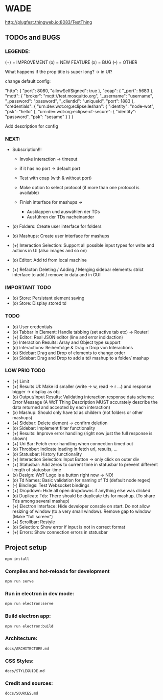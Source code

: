# WADE
http://plugfest.thingweb.io:8083/TestThing

## TODOs and BUGS 
### LEGENDE:
(+) = IMPROVEMENT
(o) = NEW FEATURE
(x) = BUG
(-) = OTHER


What happens if the prop title is super long? -> in UI? 

change default config: 

  "http": {
    "port": 8080,
    "allowSelfSigned": true
  },
  "coap": {
    "_port": 5683
  },
  "mqtt": {
    "broker": "mqtt://test.mosquitto.org",
    "_username": "username",
    "_password": "password",
    "_clientId": "uniqueId",
    "port": 1883
  },
  "credentials": {
    "urn:dev:wot:org:eclipse:leshan": {
      "identity": "node-wot",
      "psk": "hello"
    },
    "urn:dev:wot:org:eclipse:cf-secure": {
      "identity": "password",
      "psk": "sesame"
    }
  }
}

Add description for config

### NEXT: 
- Subscription!!!
    - Invoke interaction -> timeout
    - if it has no port -> default port
    - Test with coap (with & without port)
    - Make option to select protocol (if more than one protocol is available)

    - Finish interface for mashups -> 
        - Ausklappen und auswählen der TDs 
        - Ausführen der TDs nacheinander 

- (o) Folders: Create user interface for folders
- (o) Mashups: Create user interface for mashups
- (+) Interaction Selection: Support all possible input types for write and actions in UI (also images and so on)
- (o) Editor: Add td from local machine
- (+) Refactor: Deleting / Adding / Merging sidebar elements: strict interface to add / remove in data and in GUI 


### IMPORTANT TODO
- (o) Store: Persistant element saving
- (o) Store: Display stored td

### TODO 
- (o) User credentials
- (o) Tabbar in Element: Handle tabbing (set active tab etc) -> Router!
- (+) Editor: Real JSON editor (line and error indidaction)
- (x) Interaction Results: Array and Object type support 
- (o) Interactions: Reihenfolge & Drag n Drop von Interactions
- (o) Sidebar: Drag and Drop of elements to change order 
- (o) Sidebar: Drag and Drop to add a td/ mashup to a folder/ mashup

### LOW PRIO TODO
- (+) Limit
- (+) Results UI: Make id smaller (write -> w, read -> r ...) and response bigger -> display as obj
- (o) Output/Input Results: Validating interaction response data schema: Error Message (A WoT Thing Description MUST accurately describe the data returned and accepted by each interaction)
- (x) Mashup: Should only have td as childern (not folders or other mashups) 
- (+) Sidebar: Delete element -> confirm deletion
- (o) Sidebar: Implement filter functionality
- (+) Results: Improve error handling (right now just the full response is shown)
- (+) Uri Bar: Fetch error handling when connection timed out
- (o) Throbber: Indicate loading in fetch url, results, ...
- (o) Statusbar: History functionality
- (+) Interaction Selection: Input Button -> only click on outer div 
- (+) Statusbar: Add zeros to current time in statusbar to prevent different length of statusbar-time
- (x) Design: WoT-Logo is a button right now -> NO!
- (o) Td Names: Basic validation for naming of Td (default node regex)
- (-) Bindings: Test Websocket bindings
- (+) Dropdown: Hide all open dropdowns if anything else was clicked
- (o) Duplicate Tds: There should be duplicate tds for mashup. (To share Tds among several mashup)
- (+) Electron Interface: 
        Hide developer console on start. 
        Do not allow resizing of window (to a very small window).
        Remove gap to window (Make "full screen")
- (+) Scrollbar: Restyle
- (o) Selection: Show error if input is not in correct format
- (+) Errors: Show connection errors in statusbar

## Project setup
```
npm install
```

### Compiles and hot-reloads for development
```
npm run serve
```

### Run in electron in dev mode: 
```
npm run electron:serve
```

### Build electron app: 
```
npm run electron:build
```

### Architecture:
    docs/ARCHITECTURE.md

### CSS Styles:
    docs/STYLEGUIDE.md

### Credit and sources: 
    docs/SOURCES.md